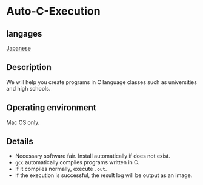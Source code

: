 # Auto-C-Execution

## langages

[Japanese](README_jp.md)

## Description

We will help you create programs in C language classes such as universities and high schools.

## Operating environment

Mac OS only.

## Details

* Necessary software fair. Install automatically if does not exist.
* `gcc` automatically compiles programs written in C.
* If it compiles normally, execute `.out`.
* If the execution is successful, the result log will be output as an image.
